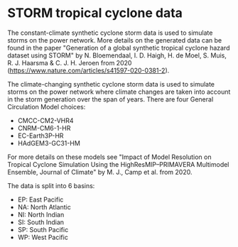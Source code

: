 # STORM tropical cyclone data

The constant-climate synthetic cyclone storm data is used to simulate storms on the power network. More details on the generated data can be found in the paper "Generation of a global synthetic tropical cyclone hazard dataset using STORM" by N. Bloemendaal, I. D. Haigh, H. de Moel, S. Muis, R. J. Haarsma & C. J. H. Jeroen from 2020 (https://www.nature.com/articles/s41597-020-0381-2).

The climate-changing synthetic cyclone storm data is used to simulate storms on the power network where climate changes are taken into account in the storm generation over the span of years. There are four General Circulation Model choices:
 - CMCC-CM2-VHR4
 - CNRM-CM6-1-HR
 - EC-Earth3P-HR
 - HAdGEM3-GC31-HM

For more details on these models see "Impact of Model Resolution on Tropical Cyclone Simulation Using the HighResMIP–PRIMAVERA Multimodel Ensemble, Journal of Climate" by M. J., Camp et al. from 2020.

The data is split into 6 basins:
 - EP: East Pacific
 - NA: North Atlantic
 - NI: North Indian
 - SI: South Indian
 - SP: South Pacific
 - WP: West Pacific
